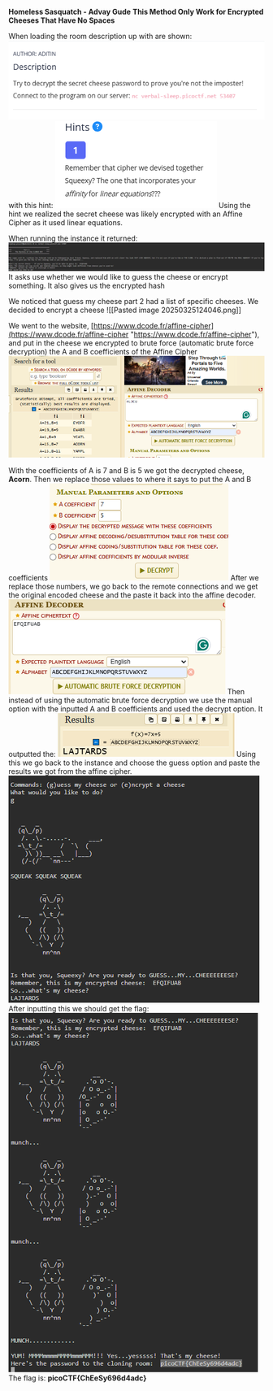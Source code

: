 **Homeless Sasquatch - Advay Gude**
**This Method Only Work for Encrypted Cheeses That Have No Spaces**

When loading the room description up with are shown:
![alt text](https://github.com/Andrew-exe/picoCTF-writeups/blob/main/Pasted%20image%2020250324172052.png)
with this hint:
![alt text](https://github.com/Andrew-exe/picoCTF-writeups/blob/main/Pasted%20image%2020250324172104.png)
Using the hint we realized the secret cheese was likely encrypted with an Affine Cipher as it used linear equations.

When running the instance it returned:
![alt text](https://github.com/Andrew-exe/picoCTF-writeups/blob/main/Pasted%20image%2020250325123738.png)
It asks use whether we would like to guess the cheese or encrypt something. It also gives us the encrypted hash 
 
We noticed that guess my cheese part 2 had a list of specific cheeses. We decided to encrypt a cheese
![[Pasted image 20250325124046.png]]

We went to the website, [https://www.dcode.fr/affine-cipher](https://www.dcode.fr/affine-cipher "https://www.dcode.fr/affine-cipher"), and put in the cheese we encrypted to brute force (automatic brute force decryption) the A and B coefficients of the Affine Cipher
![alt text](https://github.com/Andrew-exe/picoCTF-writeups/blob/main/Pasted%20image%2020250324213222.png)

With the coefficients of A is 7 and B is 5 we got the decrypted cheese, **Acorn**.
Then we replace those values to where it says to put the A and B coefficients
![alt text](https://github.com/Andrew-exe/picoCTF-writeups/blob/main/Pasted%20image%2020250325123255.png)
After we replace those numbers, we go back to the remote connections and we get the original encoded cheese and the paste it back into the affine decoder.
![alt text](https://github.com/Andrew-exe/picoCTF-writeups/blob/main/Pasted%20image%2020250325123328.png)
Then instead of using the automatic brute force decryption we use the manual option with the inputted A and B coefficients and used the decrypt option. 
It outputted the:
![alt text](https://github.com/Andrew-exe/picoCTF-writeups/blob/main/Pasted%20image%2020250325123353.png)
Using this we go back to the instance and choose the guess option and paste the results we got from the affine cipher.
![alt text](https://github.com/Andrew-exe/picoCTF-writeups/blob/main/Pasted%20image%2020250325123457.png)
After inputting this we should get the flag: 
![alt text](https://github.com/Andrew-exe/picoCTF-writeups/blob/main/Pasted%20image%2020250325123525.png)
The flag is: **picoCTF{ChEeSy696d4adc}** 
